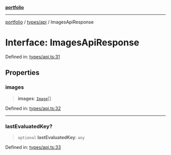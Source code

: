 [**portfolio**](../../../README.md)

***

[portfolio](../../../modules.md) / [types/api](../README.md) / ImagesApiResponse

# Interface: ImagesApiResponse

Defined in: [types/api.ts:31](https://github.com/tnorlund/Portfolio/blob/3ebfe498ba2c0f23e09d3a35170b3d9043711fe2/portfolio/types/api.ts#L31)

## Properties

### images

> **images**: [`Image`](Image.md)[]

Defined in: [types/api.ts:32](https://github.com/tnorlund/Portfolio/blob/3ebfe498ba2c0f23e09d3a35170b3d9043711fe2/portfolio/types/api.ts#L32)

***

### lastEvaluatedKey?

> `optional` **lastEvaluatedKey**: `any`

Defined in: [types/api.ts:33](https://github.com/tnorlund/Portfolio/blob/3ebfe498ba2c0f23e09d3a35170b3d9043711fe2/portfolio/types/api.ts#L33)

